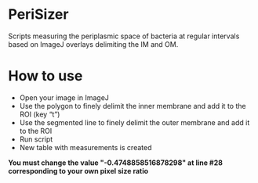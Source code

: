 # PeriSizer
Scripts measuring the periplasmic space of bacteria at regular intervals based on ImageJ overlays delimiting the IM and OM.

# How to use
- Open your image in ImageJ	
- Use the polygon to finely delimit the inner membrane and add it to the ROI (key “t”) 
- Use the segmented line to finely delimit the outer membrane and add it to the ROI 
- Run script 
- New table with measurements is created

<b>You must change the value "-0.4748858516878298" at line #28 corresponding to your own pixel size ratio
